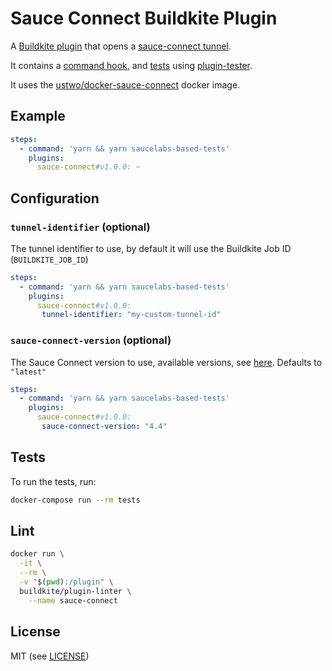# Sauce Connect Buildkite Plugin

A [Buildkite plugin](https://buildkite.com/docs/agent/v3/plugins) that opens a [sauce-connect tunnel](https://wiki.saucelabs.com/display/DOCS/Sauce+Connect+Proxy).

It contains a [command hook](hooks/command), and [tests](tests/command.bats) using [plugin-tester](https://github.com/buildkite-plugins/plugin-tester).

It uses the [ustwo/docker-sauce-connect](https://github.com/ustwo/docker-sauce-connect) docker image.

## Example

```yml
steps:
  - command: 'yarn && yarn saucelabs-based-tests'
    plugins:
      sauce-connect#v1.0.0: ~
```

## Configuration

### `tunnel-identifier` (optional)

The tunnel identifier to use, by default it will use the Buildkite Job ID (`BUILDKITE_JOB_ID`)

```yml
steps:
  - command: 'yarn && yarn saucelabs-based-tests'
    plugins:
      sauce-connect#v1.0.0:
       tunnel-identifier: "my-custom-tunnel-id"
```

### `sauce-connect-version` (optional)

The Sauce Connect version to use, available versions, see [here](https://hub.docker.com/r/ustwo/sauce-connect/tags/). Defaults to `"latest"`

```yml
steps:
  - command: 'yarn && yarn saucelabs-based-tests'
    plugins:
      sauce-connect#v1.0.0:
       sauce-connect-version: "4.4"
```

## Tests

To run the tests, run:
```sh
docker-compose run --rm tests
```

## Lint
```sh
docker run \
  -it \
  --rm \
  -v "$(pwd):/plugin" \
  buildkite/plugin-linter \
    --name sauce-connect
```

## License

MIT (see [LICENSE](LICENSE))
